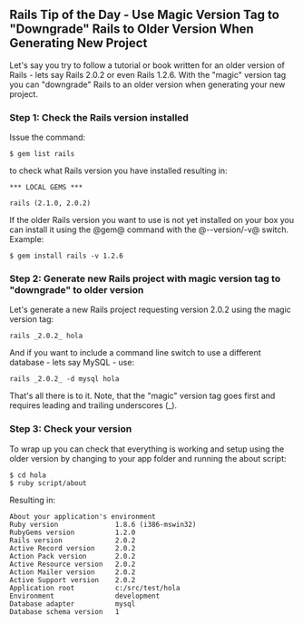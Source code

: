 ## Rails Tip of the Day - Use Magic Version Tag to "Downgrade" Rails to Older Version When Generating New Project

<!-- tags:  rails rubygems -->


Let's say you try to follow a tutorial or book written for an older version of Rails - lets say Rails 2.0.2 or even Rails 1.2.6. With the "magic" version tag you can "downgrade" Rails to an older version when generating your new project.  

<!-- more -->


### Step 1: Check the Rails version installed

Issue the command:

```
$ gem list rails
```

to check what Rails version you have installed resulting in:

```
*** LOCAL GEMS ***

rails (2.1.0, 2.0.2)
```

If the older Rails version you want to use is not yet installed on your box you can install it using the @gem@ command with the @--version/-v@ switch. Example:

```
$ gem install rails -v 1.2.6
```


### Step 2: Generate new Rails project with magic version tag to "downgrade" to older version

Let's generate a new Rails project requesting version 2.0.2 using the magic version tag:

```
rails _2.0.2_ hola
```

And if you want to include a command line switch to use a different database - lets say MySQL - use:

```
rails _2.0.2_ -d mysql hola
```

That's all there is to it. Note, that the "magic" version tag goes first and requires leading and trailing underscores (_).



### Step 3: Check your version

To wrap up you can check that everything is working and setup using the older version by changing to your app folder and running the about script:

```
$ cd hola
$ ruby script/about
```

Resulting in:

```
About your application's environment
Ruby version              1.8.6 (i386-mswin32)
RubyGems version          1.2.0
Rails version             2.0.2
Active Record version     2.0.2
Action Pack version       2.0.2
Active Resource version   2.0.2
Action Mailer version     2.0.2
Active Support version    2.0.2
Application root          c:/src/test/hola
Environment               development
Database adapter          mysql
Database schema version   1
```




